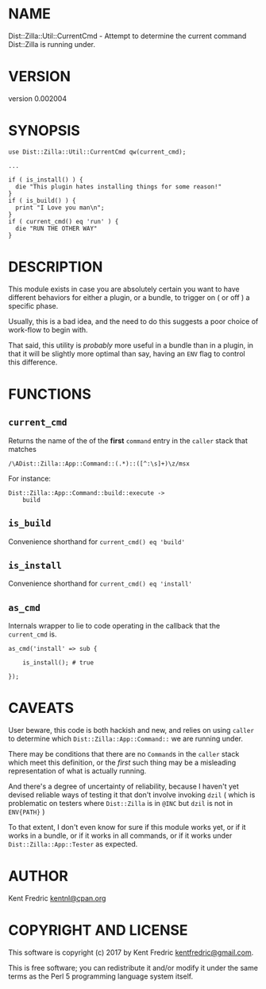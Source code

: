 # NAME

Dist::Zilla::Util::CurrentCmd - Attempt to determine the current command Dist::Zilla is running under.

# VERSION

version 0.002004

# SYNOPSIS

    use Dist::Zilla::Util::CurrentCmd qw(current_cmd);

    ...

    if ( is_install() ) {
      die "This plugin hates installing things for some reason!"
    }
    if ( is_build() ) {
      print "I Love you man\n";
    }
    if ( current_cmd() eq 'run' ) {
      die "RUN THE OTHER WAY"
    }

# DESCRIPTION

This module exists in case you are absolutely certain you want to have different behaviors for either a plugin, or a bundle, to
trigger on ( or off ) a specific phase.

Usually, this is a bad idea, and the need to do this suggests a poor choice of work-flow to begin with.

That said, this utility is _probably_ more useful in a bundle than in a plugin, in that it will be slightly more optimal than
say, having an `ENV` flag to control this difference.

# FUNCTIONS

## `current_cmd`

Returns the name of the of the **first** `command` entry in the `caller` stack that matches

    /\ADist::Zilla::App::Command::(.*)::([^:\s]+)\z/msx

For instance:

    Dist::Zilla::App::Command::build::execute ->
        build

## `is_build`

Convenience shorthand for `current_cmd() eq 'build'`

## `is_install`

Convenience shorthand for `current_cmd() eq 'install'`

## `as_cmd`

Internals wrapper to lie to code operating in the callback that the `current_cmd` is.

    as_cmd('install' => sub {

        is_install(); # true

    });

# CAVEATS

User beware, this code is both hackish and new, and relies on using `caller` to determine which
`Dist::Zilla::App::Command::` we are running under.

There may be conditions that there are no `Command`s in the `caller` stack which meet this definition, or the _first_ such
thing may be a misleading representation of what is actually running.

And there's a degree of uncertainty of reliability, because I haven't yet devised reliable ways of testing it that don't
involve invoking `dzil` ( which is problematic on testers where `Dist::Zilla` is in `@INC` but `dzil` is not in
`ENV{PATH}` )

To that extent, I don't even know for sure if this module works yet, or if it works in a bundle, or if it works in all
commands, or if it works under `Dist::Zilla::App::Tester` as expected.

# AUTHOR

Kent Fredric <kentnl@cpan.org>

# COPYRIGHT AND LICENSE

This software is copyright (c) 2017 by Kent Fredric <kentfredric@gmail.com>.

This is free software; you can redistribute it and/or modify it under
the same terms as the Perl 5 programming language system itself.
